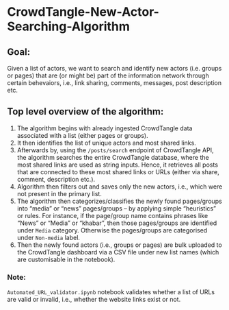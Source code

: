 # CrowdTangle-New-Actor-Searching-Algorithm

## Goal:
Given a list of actors, we want to search and identify new actors (i.e. groups or pages) that are (or might be) part of the information network through certain behevaiors, i.e., link sharing, comments, messages, post description etc.

## Top level overview of the algorithm:
1.	The algorithm begins with already ingested CrowdTangle data associated with a list (either pages or groups).
2.	It then identifies the list of unique actors and most shared links.
3.	Afterwards by, using the `/posts/search` endpoint of CrowdTangle API, the algorithm searches the entire CrowdTangle database, where the most shared links are used as string inputs. Hence, it retrieves all posts that are connected to these most shared links or URLs (either via share, comment, description etc.).
4.	Algorithm then filters out and saves only the new actors, i.e., which were not present in the primary list.
5.	The algorithm then categorizes/classifies the newly found pages/groups into “media” or “news” pages/groups – by applying simple “heuristics” or rules. For instance, if the page/group name contains phrases like “News” or “Media” or “khabar”, then those pages/groups are identified under `Media` category. Otherwise the pages/groups are categorised under `Non-media` label.
6.	Then the newly found actors (i.e., groups or pages) are bulk uploaded to the CrowdTangle dashboard via a CSV file under new list names (which are customisable in the notebook).

### Note:
`Automated_URL_validator.ipynb` notebook validates whether a list of URLs are valid or invalid, i.e., whether the website links exist or not. 
